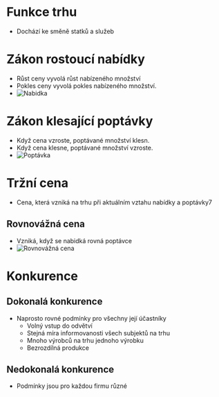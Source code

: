 # Funkce trhu 
* Dochází ke směně statků a služeb

# Zákon rostoucí nabídky
* Růst ceny vyvolá růst nabízeného množství
* Pokles ceny vyvolá pokles nabízeného množství.
* ![Nabidka](/images/nabidka.PNG)
# Zákon klesající poptávky
* Když cena vzroste, poptávané množství klesn. 
* Když cena klesne, poptávané množství vzroste.
* ![Poptávka](/images/poptavka.PNG)
# Tržní cena
* Cena, která vzniká na trhu při aktuálním vztahu nabídky a poptávky7
## Rovnovážná cena
* Vzniká, když se nabidká rovná poptávce
* ![Rovnovážná cena](/images/RC.PNG)

# Konkurence
## Dokonalá konkurence 
* Naprosto rovné podmínky pro všechny její účastníky
  * Volný vstup do odvětví
  * Stejná míra informovanosti všech subjektů na trhu
  * Mnoho výrobců na trhu jednoho výrobku
  * Bezrozdílná produkce

## Nedokonalá konkurence
* Podmínky jsou pro každou firmu různé
